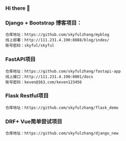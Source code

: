 ### Hi there 👋

### Django + Bootstrap 博客项目：
```
仓库地址：https://github.com/skyfulzhang/myblog
线上部署：http://111.231.4.190:8088/blog/index/
账号密码：skyful/skyful
```


### FastAPI项目
```
仓库地址：https://github.com/skyfulzhang/fastapi-app
线上接口：http://111.231.4.190:8001/docs
账号密码：keven@163.com/keven123456
```

### Flask Restful项目
```
仓库地址：https://github.com/skyfulzhang/flask_demo
```

### DRF+ Vue简单尝试项目
```
仓库地址：https://github.com/skyfulzhang/django_new
```
